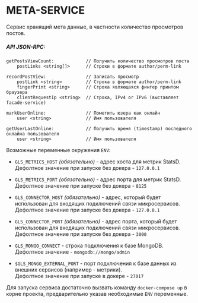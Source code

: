 # META-SERVICE

Сервис хранящий мета данные, в частности количество просмотров постов.

##### API JSON-RPC:

```
getPostsViewCount:            // Получить количество просмотров поста
    postLinks <string[]>      // Строки в формате author/perm-link

recordPostView:               // Записать просмотр
    postLink <string>         // Строка в формате author/perm-link
    fingerPrint <string>      // Строка являющаяся фингер принтом браузера
    clientRequestIp <string>  // Строка, IPv4 or IPv6 (выставляет facade-service)

markUserOnline:               // Пометить юзера как онлайн
    user <string>             // Имя пользователя

getUserLastOnline:            // Получить время (timestamp) последного онлайна пользователя
    user <string>             // Имя пользователя
```

Возможные переменные окружения `ENV`:

-   `GLS_METRICS_HOST` _(обязательно)_ - адрес хоста для метрик StatsD.  
    Дефолтное значение при запуске без докера - `127.0.0.1`

-   `GLS_METRICS_PORT` _(обязательно)_ - адрес порта для метрик StatsD.  
    Дефолтное значение при запуске без докера - `8125`

-   `GLS_CONNECTOR_HOST` _(обязательно)_ - адрес, который будет использован для входящих подключений связи микросервисов.  
    Дефолтное значение при запуске без докера - `127.0.0.1`

-   `GLS_CONNECTOR_PORT` _(обязательно)_ - адрес порта, который будет использован для входящих подключений связи микросервисов.  
    Дефолтное значение при запуске без докера - `3000`

-   `GLS_MONGO_CONNECT` - строка подключения к базе MongoDB.  
    Дефолтное значение - `mongodb://mongo/admin`

-   `$GLS_MONGO_EXTERNAL_PORT` - порт подключения к базе данных из внешних сервисов (например - метрики).  
    Дефолтное значение при запуске в докере - `27017`

Для запуска сервиса достаточно вызвать команду `docker-compose up` в корне проекта, предварительно указав
необходимые `ENV` переменные.
